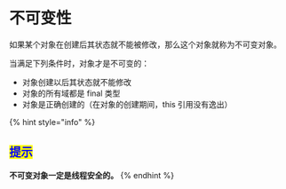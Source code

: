 # 不可变性

如果某个对象在创建后其状态就不能被修改，那么这个对象就称为不可变对象。

当满足下列条件时，对象才是不可变的：

* 对象创建以后其状态就不能修改
* 对象的所有域都是 final 类型
* 对象是正确创建的（在对象的创建期间，this 引用没有逸出）

{% hint style="info" %}
## <mark style="color:blue;">提示</mark>

**不可变对象一定是线程安全的。**
{% endhint %}
